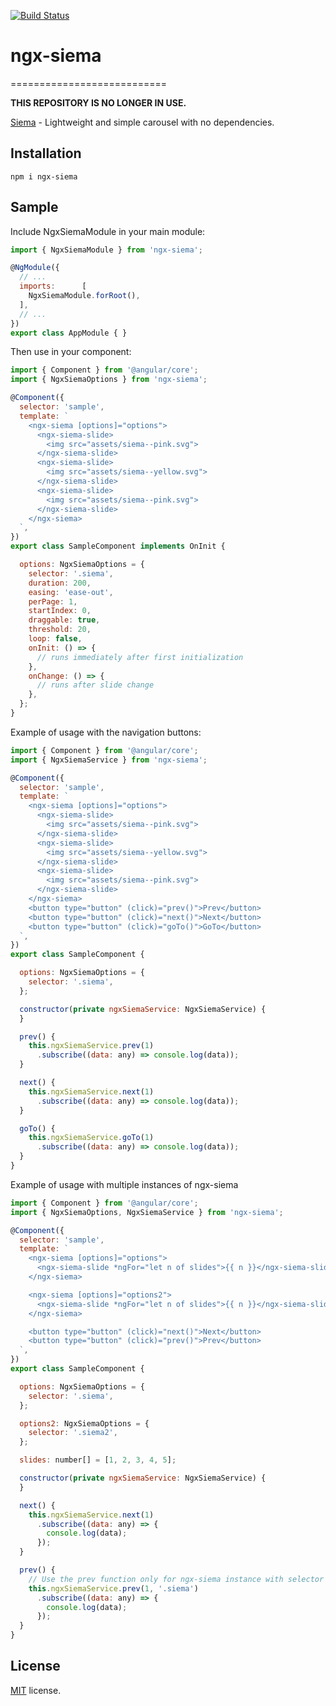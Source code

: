 [![Build Status](https://travis-ci.org/lexzhukov/ngx-siema.svg?branch=master)](https://travis-ci.org/lexzhukov/ngx-siema)

# ngx-siema
===========================

**THIS REPOSITORY IS NO LONGER IN USE.**

[Siema](https://pawelgrzybek.com/siema/) - Lightweight and simple carousel with no dependencies.

## Installation

`npm i ngx-siema`

## Sample

Include NgxSiemaModule in your main module:

```javascript
import { NgxSiemaModule } from 'ngx-siema';

@NgModule({
  // ...
  imports:      [
    NgxSiemaModule.forRoot(),
  ],
  // ...
})
export class AppModule { }
```

Then use in your component:

```javascript
import { Component } from '@angular/core';
import { NgxSiemaOptions } from 'ngx-siema';

@Component({
  selector: 'sample',
  template: `
    <ngx-siema [options]="options">
      <ngx-siema-slide>
        <img src="assets/siema--pink.svg">
      </ngx-siema-slide>
      <ngx-siema-slide>
        <img src="assets/siema--yellow.svg">
      </ngx-siema-slide>
      <ngx-siema-slide>
        <img src="assets/siema--pink.svg">
      </ngx-siema-slide>
    </ngx-siema>
  `,
})
export class SampleComponent implements OnInit {

  options: NgxSiemaOptions = {
    selector: '.siema',
    duration: 200,
    easing: 'ease-out',
    perPage: 1,
    startIndex: 0,
    draggable: true,
    threshold: 20,
    loop: false,
    onInit: () => {
      // runs immediately after first initialization
    },
    onChange: () => {
      // runs after slide change
    },
  };
}
```

Example of usage with the navigation buttons:

```javascript
import { Component } from '@angular/core';
import { NgxSiemaService } from 'ngx-siema';

@Component({
  selector: 'sample',
  template: `
    <ngx-siema [options]="options">
      <ngx-siema-slide>
        <img src="assets/siema--pink.svg">
      </ngx-siema-slide>
      <ngx-siema-slide>
        <img src="assets/siema--yellow.svg">
      </ngx-siema-slide>
      <ngx-siema-slide>
        <img src="assets/siema--pink.svg">
      </ngx-siema-slide>
    </ngx-siema>
    <button type="button" (click)="prev()">Prev</button>
    <button type="button" (click)="next()">Next</button>
    <button type="button" (click)="goTo()">GoTo</button>
  `,
})
export class SampleComponent {

  options: NgxSiemaOptions = {
    selector: '.siema',
  };

  constructor(private ngxSiemaService: NgxSiemaService) {
  }

  prev() {
    this.ngxSiemaService.prev(1)
      .subscribe((data: any) => console.log(data));
  }

  next() {
    this.ngxSiemaService.next(1)
      .subscribe((data: any) => console.log(data));
  }

  goTo() {
    this.ngxSiemaService.goTo(1)
      .subscribe((data: any) => console.log(data));
  }
}
```

Example of usage with multiple instances of ngx-siema

```javascript
import { Component } from '@angular/core';
import { NgxSiemaOptions, NgxSiemaService } from 'ngx-siema';

@Component({
  selector: 'sample',
  template: `
    <ngx-siema [options]="options">
      <ngx-siema-slide *ngFor="let n of slides">{{ n }}</ngx-siema-slide>
    </ngx-siema>

    <ngx-siema [options]="options2">
      <ngx-siema-slide *ngFor="let n of slides">{{ n }}</ngx-siema-slide>
    </ngx-siema>

    <button type="button" (click)="next()">Next</button>
    <button type="button" (click)="prev()">Prev</button>
  `,
})
export class SampleComponent {

  options: NgxSiemaOptions = {
    selector: '.siema',
  };

  options2: NgxSiemaOptions = {
    selector: '.siema2',
  };

  slides: number[] = [1, 2, 3, 4, 5];

  constructor(private ngxSiemaService: NgxSiemaService) {
  }

  next() {
    this.ngxSiemaService.next(1)
      .subscribe((data: any) => {
        console.log(data);
      });
  }

  prev() {
    // Use the prev function only for ngx-siema instance with selector '.siema'
    this.ngxSiemaService.prev(1, '.siema')
      .subscribe((data: any) => {
        console.log(data);
      });
  }
}
```

## License
[MIT](LICENSE) license.
